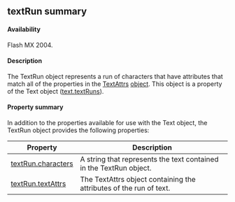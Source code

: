 ## textRun summary

#### Availability

Flash MX 2004.

#### Description

The TextRun object represents a run of characters that have attributes that match all of the properties in the [TextAttrs](#_bookmark1003) [object](#_bookmark1003). This object is a property of the Text object ([text.textRuns](#!wielmic/developers-animatesdk-docs/test/Text_object/text27.md)).

#### Property summary

In addition to the properties available for use with the Text object, the TextRun object provides the following properties:

| **Property**                            | **Description**                                                    |
|-----------------------------------------|--------------------------------------------------------------------|
| [textRun.characters](#!wielmic/developers-animatesdk-docs/test/TextRun_object/textRun1.md)    | A string that represents the text contained in the TextRun object. |
| [textRun.textAttrs](#!wielmic/developers-animatesdk-docs/test/TextRun_object/textRun.md) | The TextAttrs object containing the attributes of the run of text. |

<span id="textRun.textAttrs" class="anchor"></span>

